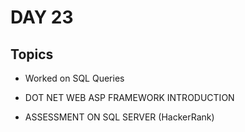 # DAY 23

## Topics

- Worked on SQL Queries

- DOT NET WEB ASP FRAMEWORK INTRODUCTION

- ASSESSMENT ON SQL SERVER (HackerRank)
